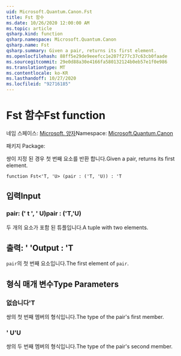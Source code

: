 ```yaml
---
uid: Microsoft.Quantum.Canon.Fst
title: Fst 함수
ms.date: 10/26/2020 12:00:00 AM
ms.topic: article
qsharp.kind: function
qsharp.namespace: Microsoft.Quantum.Canon
qsharp.name: Fst
qsharp.summary: Given a pair, returns its first element.
ms.openlocfilehash: 88ff5e29de9eeefcc1e207f277c37c63cb0faade
ms.sourcegitcommit: 29e0d88a30e4166fa580132124b0eb57e1f0e986
ms.translationtype: MT
ms.contentlocale: ko-KR
ms.lasthandoff: 10/27/2020
ms.locfileid: "92716185"
---
```

# <a name="fst-function"></a><span data-ttu-id="e89ba-102">Fst 함수</span><span class="sxs-lookup"><span data-stu-id="e89ba-102">Fst function</span></span>

<span data-ttu-id="e89ba-103">네임 스페이스: [Microsoft. 양자](xref:Microsoft.Quantum.Canon)</span><span class="sxs-lookup"><span data-stu-id="e89ba-103">Namespace: [Microsoft.Quantum.Canon](xref:Microsoft.Quantum.Canon)</span></span>

<span data-ttu-id="e89ba-104">패키지 [](https://nuget.org/packages/)</span><span class="sxs-lookup"><span data-stu-id="e89ba-104">Package: [](https://nuget.org/packages/)</span></span>


<span data-ttu-id="e89ba-105">쌍이 지정 된 경우 첫 번째 요소를 반환 합니다.</span><span class="sxs-lookup"><span data-stu-id="e89ba-105">Given a pair, returns its first element.</span></span>

```qsharp
function Fst<'T, 'U> (pair : ('T, 'U)) : 'T
```


## <a name="input"></a><span data-ttu-id="e89ba-106">입력</span><span class="sxs-lookup"><span data-stu-id="e89ba-106">Input</span></span>

### <a name="pair--tu"></a><span data-ttu-id="e89ba-107">pair: (' t ', ' U)</span><span class="sxs-lookup"><span data-stu-id="e89ba-107">pair : ('T,'U)</span></span>

<span data-ttu-id="e89ba-108">두 개의 요소가 포함 된 튜플입니다.</span><span class="sxs-lookup"><span data-stu-id="e89ba-108">A tuple with two elements.</span></span>



## <a name="output--t"></a><span data-ttu-id="e89ba-109">출력: ' '</span><span class="sxs-lookup"><span data-stu-id="e89ba-109">Output : 'T</span></span>

<span data-ttu-id="e89ba-110">`pair`의 첫 번째 요소입니다.</span><span class="sxs-lookup"><span data-stu-id="e89ba-110">The first element of `pair`.</span></span>

## <a name="type-parameters"></a><span data-ttu-id="e89ba-111">형식 매개 변수</span><span class="sxs-lookup"><span data-stu-id="e89ba-111">Type Parameters</span></span>

### <a name="t"></a><span data-ttu-id="e89ba-112">없습니다</span><span class="sxs-lookup"><span data-stu-id="e89ba-112">'T</span></span>

<span data-ttu-id="e89ba-113">쌍의 첫 번째 멤버의 형식입니다.</span><span class="sxs-lookup"><span data-stu-id="e89ba-113">The type of the pair's first member.</span></span>
### <a name="u"></a><span data-ttu-id="e89ba-114">' U</span><span class="sxs-lookup"><span data-stu-id="e89ba-114">'U</span></span>

<span data-ttu-id="e89ba-115">쌍의 두 번째 멤버의 형식입니다.</span><span class="sxs-lookup"><span data-stu-id="e89ba-115">The type of the pair's second member.</span></span>